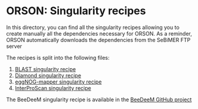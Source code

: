 # ORSON: Singularity recipes

In this directory, you can find all the singularity recipes allowing you to create manually all the dependencies necessary for ORSON. As a reminder, ORSON automatically downloads the dependencies from the SeBiMER FTP server 

The recipes is split into the following files:

1. [BLAST singularity recipe](Singularity.blast-2.10.0)
2. [Diamond singularity recipe](Singularity.diamond-2.0.9)
3. [eggNOG-mapper singularity recipe](Singularity.eggNOG-mapper-2.1.0)
4. [InterProScan singularity recipe](Singularity.interproscan-5.51-85.0)

The BeeDeeM singularity recipe is available in the [BeeDeeM GitHub project](https://github.com/pgdurand/BeeDeeM/blob/master/singularity/Singularity)
